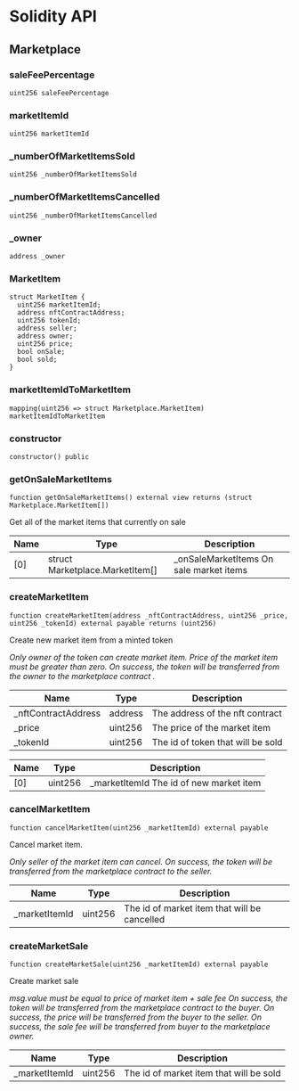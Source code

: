 # Solidity API

## Marketplace

### saleFeePercentage

```solidity
uint256 saleFeePercentage
```

### marketItemId

```solidity
uint256 marketItemId
```

### _numberOfMarketItemsSold

```solidity
uint256 _numberOfMarketItemsSold
```

### _numberOfMarketItemsCancelled

```solidity
uint256 _numberOfMarketItemsCancelled
```

### _owner

```solidity
address _owner
```

### MarketItem

```solidity
struct MarketItem {
  uint256 marketItemId;
  address nftContractAddress;
  uint256 tokenId;
  address seller;
  address owner;
  uint256 price;
  bool onSale;
  bool sold;
}
```

### marketItemIdToMarketItem

```solidity
mapping(uint256 => struct Marketplace.MarketItem) marketItemIdToMarketItem
```

### constructor

```solidity
constructor() public
```

### getOnSaleMarketItems

```solidity
function getOnSaleMarketItems() external view returns (struct Marketplace.MarketItem[])
```

Get all of the market items that currently on sale

| Name | Type | Description |
| ---- | ---- | ----------- |
| [0] | struct Marketplace.MarketItem[] | _onSaleMarketItems On sale market items |

### createMarketItem

```solidity
function createMarketItem(address _nftContractAddress, uint256 _price, uint256 _tokenId) external payable returns (uint256)
```

Create new market item from a minted token

_Only owner of the token can create market item.
Price of the market item must be greater than zero.
On success, the token will be transferred from the owner to the marketplace contract ._

| Name | Type | Description |
| ---- | ---- | ----------- |
| _nftContractAddress | address | The address of the nft contract |
| _price | uint256 | The price of the market item |
| _tokenId | uint256 | The id of token that will be sold |

| Name | Type | Description |
| ---- | ---- | ----------- |
| [0] | uint256 | _marketItemId The id of new market item |

### cancelMarketItem

```solidity
function cancelMarketItem(uint256 _marketItemId) external payable
```

Cancel market item.

_Only seller of the market item can cancel.
On success, the token will be transferred from the marketplace contract to the seller._

| Name | Type | Description |
| ---- | ---- | ----------- |
| _marketItemId | uint256 | The id of market item that will be cancelled |

### createMarketSale

```solidity
function createMarketSale(uint256 _marketItemId) external payable
```

Create market sale

_msg.value must be equal to price of market item + sale fee
On success, the token will be transferred from the marketplace contract to the buyer.
On success, the price will be transferred from the buyer to the seller.
On success, the sale fee will be transferred from buyer to the marketplace owner._

| Name | Type | Description |
| ---- | ---- | ----------- |
| _marketItemId | uint256 | The id of market item that will be sold |

